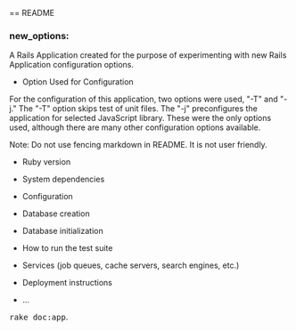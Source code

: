 == README

### new_options: 
A Rails Application created for the purpose of experimenting with new Rails Application configuration options.

* Option Used for Configuration

For the configuration of this application, two options were used, "-T" and "-j." The "-T" option skips test of unit files. The "-j"  preconfigures the application for selected JavaScript library. These were the only options used, although there are many other configuration options available.

Note: Do not use fencing markdown in README. It is not user friendly.

* Ruby version

* System dependencies

* Configuration

* Database creation

* Database initialization

* How to run the test suite

* Services (job queues, cache servers, search engines, etc.)

* Deployment instructions

* ...

<tt>rake doc:app</tt>.
